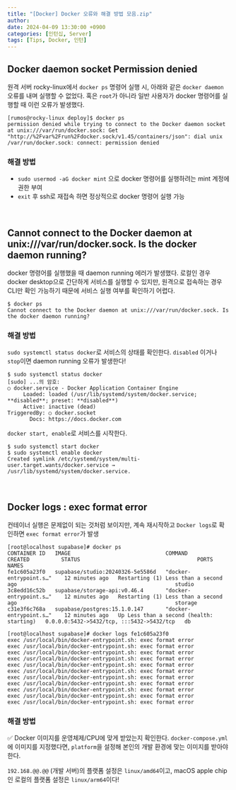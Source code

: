 ```yaml
---
title: "[Docker] Docker 오류와 해결 방법 모음.zip"
author:
date: 2024-04-09 13:30:00 +0900
categories: [인턴십, Server]
tags: [Tips, Docker, 인턴]
---
```


## **Docker daemon socket Permission denied**

원격 서버 rocky-linux에서 `docker ps` 명령어 실행 시, 아래와 같은 `docker daemon` 오류를 내며 실행할 수 없었다. 혹은 `root`가 아니라 일반 사용자가 docker 명령어를 실행할 때 이런 오류가 발생했다.

```shell
[rumos@rocky-linux deploy]$ docker ps
permission denied while trying to connect to the Docker daemon socket at unix:///var/run/docker.sock: Get "http://%2Fvar%2Frun%2Fdocker.sock/v1.45/containers/json": dial unix /var/run/docker.sock: connect: permission denied
```

### **해결 방법**

- `sudo usermod -aG docker mint` 으로 docker 명령어를 실행하려는 mint 계정에 권한 부여
- `exit` 후 ssh로 재접속 하면 정상적으로 docker 명령어 실행 가능

<br>

## **Cannot connect to the Docker daemon at unix:///var/run/docker.sock. Is the docker daemon running?**

docker 명령어를 실행했을 때 daemon running 에러가 발생했다. 로컬인 경우 docker desktop으로 간단하게 서비스를 실행할 수 있지만, 원격으로 접속하는 경우 CLI만 확인 가능하기 때문에 서비스 실행 여부를 확인하기 어렵다.

```shell
$ docker ps
Cannot connect to the Docker daemon at unix:///var/run/docker.sock. Is the docker daemon running?
```

### **해결 방법**

`sudo systemctl status docker`로 서비스의 상태를 확인한다. `disabled` 이거나 `stop`이면 daemon running 오류가 발생한다!

```shell
$ sudo systemctl status docker
[sudo] ...의 암호:
○ docker.service - Docker Application Container Engine
     Loaded: loaded (/usr/lib/systemd/system/docker.service; **disabled**; preset: **disabled**)
     Active: inactive (dead)
TriggeredBy: ○ docker.socket
       Docs: https://docs.docker.com
```

`docker start, enable`로 서비스를 시작한다.

```shell
$ sudo systemctl start docker
$ sudo systemctl enable docker
Created symlink /etc/systemd/system/multi-user.target.wants/docker.service → /usr/lib/systemd/system/docker.service.
```

<br>

## **Docker logs : exec format error**

컨테이너 실행은 문제없이 되는 것처럼 보이지만, 계속 재시작하고 `Docker logs`로 확인하면 `exec format error`가 발생

```shell
[root@localhost supabase]# docker ps
CONTAINER ID   IMAGE                              COMMAND                    CREATED          STATUS                                     PORTS                                       NAMES
fe1c605a23f0   supabase/studio:20240326-5e5586d   "docker-entrypoint.s…"    12 minutes ago   Restarting (1) Less than a second ago                                                  studio
3c8edd16c52b   supabase/storage-api:v0.46.4       "docker-entrypoint.s…"    12 minutes ago   Restarting (1) Less than a second ago                                                  storage
c31e3f6c768a   supabase/postgres:15.1.0.147       "docker-entrypoint.s…"    12 minutes ago   Up Less than a second (health: starting)   0.0.0.0:5432->5432/tcp, :::5432->5432/tcp   db
```

```shell
[root@localhost supabase]# docker logs fe1c605a23f0
exec /usr/local/bin/docker-entrypoint.sh: exec format error
exec /usr/local/bin/docker-entrypoint.sh: exec format error
exec /usr/local/bin/docker-entrypoint.sh: exec format error
exec /usr/local/bin/docker-entrypoint.sh: exec format error
exec /usr/local/bin/docker-entrypoint.sh: exec format error
exec /usr/local/bin/docker-entrypoint.sh: exec format error
exec /usr/local/bin/docker-entrypoint.sh: exec format error
exec /usr/local/bin/docker-entrypoint.sh: exec format error
exec /usr/local/bin/docker-entrypoint.sh: exec format error
exec /usr/local/bin/docker-entrypoint.sh: exec format error
exec /usr/local/bin/docker-entrypoint.sh: exec format error
```

### **해결 방법**

✅ Docker 이미지를 운영체제/CPU에 맞게 받았는지 확인한다. `docker-compose.yml`에 이미지를 지정했다면, `platform`을 설정해 본인의 개발 환경에 맞는 이미지를 받아야 한다.

`192.168.@@.@@` (개발 서버)의 플랫폼 설정은 `linux/amd64`이고, macOS apple chip인 로컬의 플랫폼 설정은 `linux/arm64`이다!

<br>
<br>

<script src="https://utteranc.es/client.js"
        repo="RumosZin/rumoszin.github.io"
        issue-term="pathname"
        theme="github-light"
        crossorigin="anonymous"
        async>
</script>
